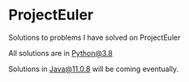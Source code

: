 # ProjectEuler

Solutions to problems I have solved on ProjectEuler

All solutions are in Python@3.8

Solutions in Java@11.0.8 will be coming eventually.
